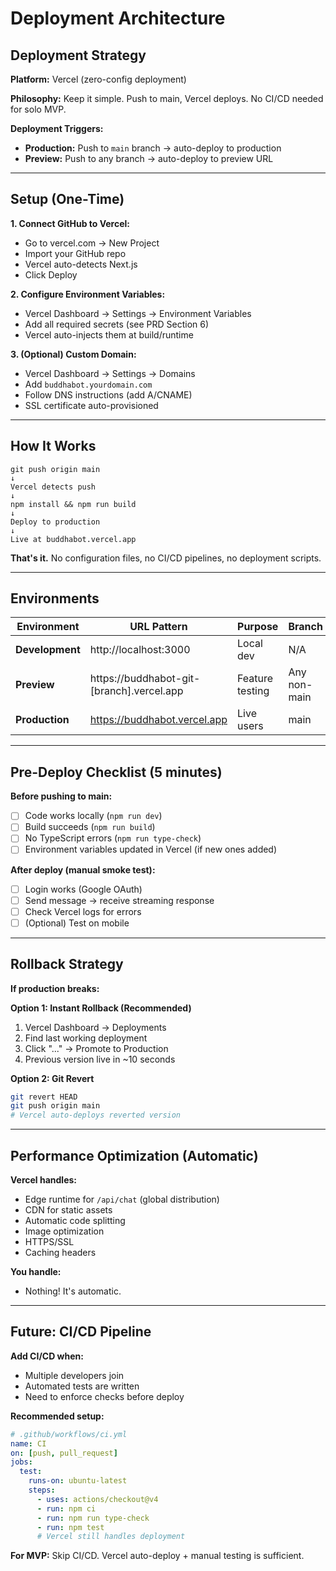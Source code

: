 # Deployment Architecture

## Deployment Strategy

**Platform:** Vercel (zero-config deployment)

**Philosophy:** Keep it simple. Push to main, Vercel deploys. No CI/CD needed for solo MVP.

**Deployment Triggers:**
- **Production:** Push to `main` branch → auto-deploy to production
- **Preview:** Push to any branch → auto-deploy to preview URL

---

## Setup (One-Time)

**1. Connect GitHub to Vercel:**
- Go to vercel.com → New Project
- Import your GitHub repo
- Vercel auto-detects Next.js
- Click Deploy

**2. Configure Environment Variables:**
- Vercel Dashboard → Settings → Environment Variables
- Add all required secrets (see PRD Section 6)
- Vercel auto-injects them at build/runtime

**3. (Optional) Custom Domain:**
- Vercel Dashboard → Settings → Domains
- Add `buddhabot.yourdomain.com`
- Follow DNS instructions (add A/CNAME)
- SSL certificate auto-provisioned

---

## How It Works

```
git push origin main
↓
Vercel detects push
↓
npm install && npm run build
↓
Deploy to production
↓
Live at buddhabot.vercel.app
```

**That's it.** No configuration files, no CI/CD pipelines, no deployment scripts.

---

## Environments

| Environment | URL Pattern | Purpose | Branch |
|-------------|------------|---------|--------|
| **Development** | http://localhost:3000 | Local dev | N/A |
| **Preview** | https://buddhabot-git-[branch].vercel.app | Feature testing | Any non-main |
| **Production** | https://buddhabot.vercel.app | Live users | main |

---

## Pre-Deploy Checklist (5 minutes)

**Before pushing to main:**
- [ ] Code works locally (`npm run dev`)
- [ ] Build succeeds (`npm run build`)
- [ ] No TypeScript errors (`npm run type-check`)
- [ ] Environment variables updated in Vercel (if new ones added)

**After deploy (manual smoke test):**
- [ ] Login works (Google OAuth)
- [ ] Send message → receive streaming response
- [ ] Check Vercel logs for errors
- [ ] (Optional) Test on mobile

---

## Rollback Strategy

**If production breaks:**

**Option 1: Instant Rollback (Recommended)**
1. Vercel Dashboard → Deployments
2. Find last working deployment
3. Click "..." → Promote to Production
4. Previous version live in ~10 seconds

**Option 2: Git Revert**
```bash
git revert HEAD
git push origin main
# Vercel auto-deploys reverted version
```

---

## Performance Optimization (Automatic)

**Vercel handles:**
- Edge runtime for `/api/chat` (global distribution)
- CDN for static assets
- Automatic code splitting
- Image optimization
- HTTPS/SSL
- Caching headers

**You handle:**
- Nothing! It's automatic.

---

## Future: CI/CD Pipeline

**Add CI/CD when:**
- Multiple developers join
- Automated tests are written
- Need to enforce checks before deploy

**Recommended setup:**
```yaml
# .github/workflows/ci.yml
name: CI
on: [push, pull_request]
jobs:
  test:
    runs-on: ubuntu-latest
    steps:
      - uses: actions/checkout@v4
      - run: npm ci
      - run: npm run type-check
      - run: npm test
      # Vercel still handles deployment
```

**For MVP:** Skip CI/CD. Vercel auto-deploy + manual testing is sufficient.
